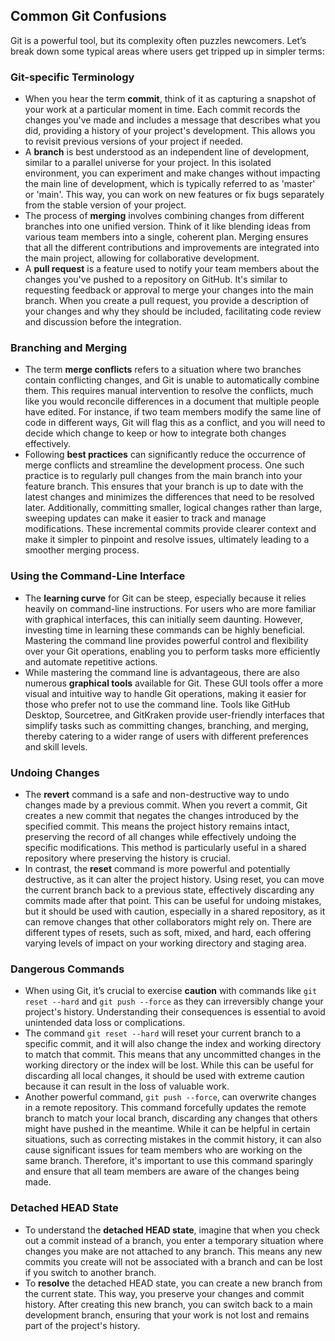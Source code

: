 ## Common Git Confusions

Git is a powerful tool, but its complexity often puzzles newcomers. Let’s break down some typical areas where users get tripped up in simpler terms:

### Git-specific Terminology

- When you hear the term **commit**, think of it as capturing a snapshot of your work at a particular moment in time. Each commit records the changes you've made and includes a message that describes what you did, providing a history of your project's development. This allows you to revisit previous versions of your project if needed.
- A **branch** is best understood as an independent line of development, similar to a parallel universe for your project. In this isolated environment, you can experiment and make changes without impacting the main line of development, which is typically referred to as 'master' or 'main'. This way, you can work on new features or fix bugs separately from the stable version of your project.
- The process of **merging** involves combining changes from different branches into one unified version. Think of it like blending ideas from various team members into a single, coherent plan. Merging ensures that all the different contributions and improvements are integrated into the main project, allowing for collaborative development.
- A **pull request** is a feature used to notify your team members about the changes you've pushed to a repository on GitHub. It's similar to requesting feedback or approval to merge your changes into the main branch. When you create a pull request, you provide a description of your changes and why they should be included, facilitating code review and discussion before the integration.

### Branching and Merging

- The term **merge conflicts** refers to a situation where two branches contain conflicting changes, and Git is unable to automatically combine them. This requires manual intervention to resolve the conflicts, much like you would reconcile differences in a document that multiple people have edited. For instance, if two team members modify the same line of code in different ways, Git will flag this as a conflict, and you will need to decide which change to keep or how to integrate both changes effectively.
- Following **best practices** can significantly reduce the occurrence of merge conflicts and streamline the development process. One such practice is to regularly pull changes from the main branch into your feature branch. This ensures that your branch is up to date with the latest changes and minimizes the differences that need to be resolved later. Additionally, committing smaller, logical changes rather than large, sweeping updates can make it easier to track and manage modifications. These incremental commits provide clearer context and make it simpler to pinpoint and resolve issues, ultimately leading to a smoother merging process.

### Using the Command-Line Interface

- The **learning curve** for Git can be steep, especially because it relies heavily on command-line instructions. For users who are more familiar with graphical interfaces, this can initially seem daunting. However, investing time in learning these commands can be highly beneficial. Mastering the command line provides powerful control and flexibility over your Git operations, enabling you to perform tasks more efficiently and automate repetitive actions.
- While mastering the command line is advantageous, there are also numerous **graphical tools** available for Git. These GUI tools offer a more visual and intuitive way to handle Git operations, making it easier for those who prefer not to use the command line. Tools like GitHub Desktop, Sourcetree, and GitKraken provide user-friendly interfaces that simplify tasks such as committing changes, branching, and merging, thereby catering to a wider range of users with different preferences and skill levels.

### Undoing Changes

- The **revert** command is a safe and non-destructive way to undo changes made by a previous commit. When you revert a commit, Git creates a new commit that negates the changes introduced by the specified commit. This means the project history remains intact, preserving the record of all changes while effectively undoing the specific modifications. This method is particularly useful in a shared repository where preserving the history is crucial.
- In contrast, the **reset** command is more powerful and potentially destructive, as it can alter the project history. Using reset, you can move the current branch back to a previous state, effectively discarding any commits made after that point. This can be useful for undoing mistakes, but it should be used with caution, especially in a shared repository, as it can remove changes that other collaborators might rely on. There are different types of resets, such as soft, mixed, and hard, each offering varying levels of impact on your working directory and staging area.

### Dangerous Commands

- When using Git, it’s crucial to exercise **caution** with commands like `git reset --hard` and `git push --force` as they can irreversibly change your project's history. Understanding their consequences is essential to avoid unintended data loss or complications.
- The command `git reset --hard` will reset your current branch to a specific commit, and it will also change the index and working directory to match that commit. This means that any uncommitted changes in the working directory or the index will be lost. While this can be useful for discarding all local changes, it should be used with extreme caution because it can result in the loss of valuable work.
- Another powerful command, `git push --force`, can overwrite changes in a remote repository. This command forcefully updates the remote branch to match your local branch, discarding any changes that others might have pushed in the meantime. While it can be helpful in certain situations, such as correcting mistakes in the commit history, it can also cause significant issues for team members who are working on the same branch. Therefore, it's important to use this command sparingly and ensure that all team members are aware of the changes being made.

### Detached HEAD State

- To understand the **detached HEAD state**, imagine that when you check out a commit instead of a branch, you enter a temporary situation where changes you make are not attached to any branch. This means any new commits you create will not be associated with a branch and can be lost if you switch to another branch.
- To **resolve** the detached HEAD state, you can create a new branch from the current state. This way, you preserve your changes and commit history. After creating this new branch, you can switch back to a main development branch, ensuring that your work is not lost and remains part of the project's history.
